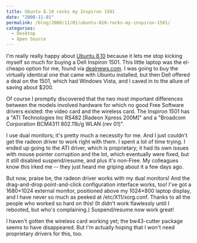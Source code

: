 ```yaml
---
title: Ubuntu 8.10 rocks my Inspiron 1501
date: "2008-11-01"
permalink: /blog/2008/11/01/ubuntu-810-rocks-my-inspiron-1501/
categories:
  - Desktop
  - Open Source
---
```

I'm really really happy about [Ubuntu 8.10][1] because it lets me stop kicking myself so much for buying a Dell Inspiron 1501. This little laptop was the el-cheapo option for me, found via [dealnews.com][2]. I was going to buy the virtually identical one that came with Ubuntu installed, but then Dell offered a deal on the 1501, which had Windows Vista, and I caved in to the allure of saving about $200.

Of course I promptly discovered that the two most important differences between the models involved hardware for which no good Free Software drivers existed: the video card and the wireless card. The Inspiron 1501 has a "ATI Technologies Inc RS482 [Radeon Xpress 200M]" and a "Broadcom Corporation BCM4311 802.11b/g WLAN (rev 01)".

<!--more-->

I use dual monitors; it's pretty much a necessity for me. And I just couldn't get the radeon driver to work right with them. I spent a lot of time trying. I ended up going to the ATI driver, which is proprietary; it had its own issues with mouse pointer corruption and the lot, which eventually were fixed, but it still disabled suspend/resume, and plus it's non-Free. My colleagues know this irked me -- they just heard me griping about it a few days ago.

But now, praise be, the radeon driver works with my dual monitors! And the drag-and-drop point-and-click configuration interface works, too! I've got a 1680&#215;1024 external monitor, positioned above my 1024&#215;800 laptop display, and I have never so much as peeked at /etc/X11/xorg.conf. Thanks to all the people who worked so hard on this! (It didn't work flawlessly until I rebooted, but who's complaining.) Suspend/resume now work great!

I haven't gotten the wireless card working yet; the bw43-cutter package seems to have disappeared. But I'm actually hoping that I won't need proprietary drivers for this, too.

 [1]: http://www.ubuntu.com/
 [2]: http://www.dealnews.com/
